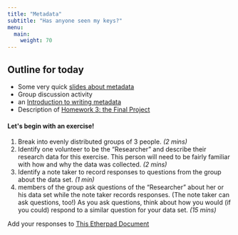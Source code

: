 ```yaml
---
title: "Metadata"
subtitle: "Has anyone seen my keys?"
menu: 
  main:
    weight: 70
---
```


## Outline for today

* Some very quick [slides about metadata]()
* Group discussion activity
* an [Introduction to writing metadata](writing_metadata)
* Description of [Homework 3: the Final Project](Homework_3)


#### Let's begin with an exercise!
1. Break into evenly distributed groups of 3 people. *(2 mins)*  
2. Identify one volunteer to be the “Researcher” and describe their research data for this exercise.  This person will need to be fairly familiar with how and why the data was collected. *(2 mins)*  
3. Identify a note taker to record responses to questions from the group about the data set. *(1 min)*  
4. members of the group ask questions of the “Researcher” about her or his data set while the note taker records responses.  (The note taker can ask questions, too!)  As you ask questions, think about how you would (if you could) respond to a similar question for your data set. *(15 mins)*  

Add your responses to [This Etherpad Document](https://etherpad.wikimedia.org/p/BIO548O)
